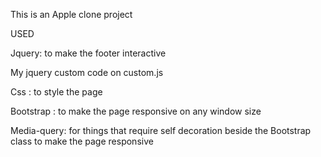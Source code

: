This is an Apple clone project

USED

Jquery: to make the footer interactive

My jquery custom code on custom.js

Css : to style the page

Bootstrap : to make the page responsive on any window size

Media-query: for things that require self decoration beside the Bootstrap class to make the page responsive 

